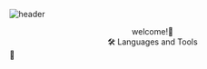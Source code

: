 ![header](https://capsule-render.vercel.app/api?type=waving&color=auto&height=250&section=header&text=InTae's%20GitHub&fontSize=90)

<div align='center'>
  welcome!👋
</div>

<div align='center'>
  🛠 Languages and Tools
</div>
👋
